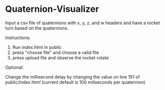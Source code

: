 # Quaternion-Visualizer
Input a csv file of quaternions with x, y, z, and w headers and have a rocket turn based on the quaternions.

Instructions:

1. Run index.html in public
2. press "choose file" and choose a valid file
3. press upload file and observe the rocket rotate

Optional: 

Change the millisecond delay by changing the value on line 151 of public/index.html (current default is 100 miliseconds per quaternion)
